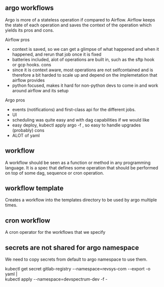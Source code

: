 ## argo workflows

Argo is more of a stateless operation if compared to Airflow.
Airflow keeps the state of each operation and saves the context of the operation which yields its pros and cons.

Airflow
pros
- context is saved, so we can get a glimpse of what happened and when it happened, and rerun that job once it is fixed
- batteries included, alot of operations are built in, such as the sftp hook or gcp hooks.
cons
- since it is context aware, most operations are not selfcontained and is therefore a bit harded to scale up and depend on the implemetation that airflow provides
- python focused, makes it hard for non-python devs to come in and work around airflow and its setup

Argo
pros
- events (notifications) and first-class api for the different jobs.
- UI
- scheduling was quite easy and with dag capabilities if we would like
- easy deploy, kubectl apply argo -f , so easy to handle upgrades (probably)
cons
- ALOT of yaml

## workflow

A workflow should be seen as a function or method in any programming language.
It is a spec that defines some operation that should be performed on top of some dag, sequence or cron operation.


## workflow template

Creates a workflow into the templates directory to be used by argo multiple times.

## cron workflow

A cron operator for the workflows that we specify

## secrets are not shared for argo namespace
We need to copy secrets from default to argo namespace to use them.

kubectl get secret gitlab-registry --namespace=revsys-com --export -o yaml |\
   kubectl apply --namespace=devspectrum-dev -f -
